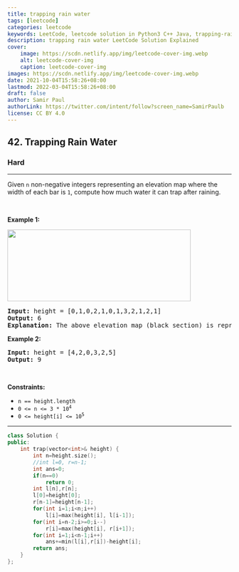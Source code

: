 ```yaml
---
title: trapping rain water
tags: [leetcode]
categories: leetcode
keywords: LeetCode, leetcode solution in Python3 C++ Java, trapping-rain-water solution
description: trapping rain water LeetCode Solution Explained
cover:
    image: https://scdn.netlify.app/img/leetcode-cover-img.webp
    alt: leetcode-cover-img
    caption: leetcode-cover-img
images: https://scdn.netlify.app/img/leetcode-cover-img.webp
date: 2021-10-04T15:58:26+08:00
lastmod: 2022-03-04T15:58:26+08:00
draft: false
author: Samir Paul
authorLink: https://twitter.com/intent/follow?screen_name=SamirPaulb
license: CC BY 4.0
---
```



<h2>42. Trapping Rain Water</h2><h3>Hard</h3><hr><div><p>Given <code>n</code> non-negative integers representing an elevation map where the width of each bar is <code>1</code>, compute how much water it can trap after raining.</p>

<p>&nbsp;</p>
<p><strong>Example 1:</strong></p>
<img src="https://assets.leetcode.com/uploads/2018/10/22/rainwatertrap.png" style="width: 412px; height: 161px;">
<pre><strong>Input:</strong> height = [0,1,0,2,1,0,1,3,2,1,2,1]
<strong>Output:</strong> 6
<strong>Explanation:</strong> The above elevation map (black section) is represented by array [0,1,0,2,1,0,1,3,2,1,2,1]. In this case, 6 units of rain water (blue section) are being trapped.
</pre>

<p><strong>Example 2:</strong></p>

<pre><strong>Input:</strong> height = [4,2,0,3,2,5]
<strong>Output:</strong> 9
</pre>

<p>&nbsp;</p>
<p><strong>Constraints:</strong></p>

<ul>
	<li><code>n == height.length</code></li>
	<li><code>0 &lt;= n &lt;= 3 * 10<sup>4</sup></code></li>
	<li><code>0 &lt;= height[i] &lt;= 10<sup>5</sup></code></li>
</ul>
</div>

---




```cpp
class Solution {
public:
    int trap(vector<int>& height) {
        int n=height.size();
        //int l=0, r=n-1;
        int ans=0;
        if(n==0)
            return 0;
        int l[n],r[n];
        l[0]=height[0];
        r[n-1]=height[n-1];
        for(int i=1;i<n;i++)
            l[i]=max(height[i], l[i-1]);
        for(int i=n-2;i>=0;i--)
            r[i]=max(height[i], r[i+1]);
        for(int i=1;i<n-1;i++)
            ans+=min(l[i],r[i])-height[i];
        return ans;
    }
};
```
